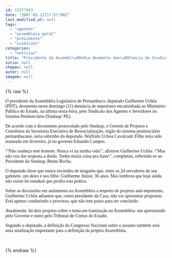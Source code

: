 ```yaml
---
id: 12377003
date: "2007-03-11T17:57:00Z"
last_modified_at: null
tags:
  - "agentes"
  - "assembleia-geral"
  - "presidente"
  - "sindicato"
categories:
  - "noticias"
title: "Presidente da Assembl\u00e9ia desmente den\u00fancia do Sindicato dos Agentes Penitenci\u00e1rios"
sutia: null
chapeu: null
autor: null
imagem: null
---
```

{% raw %}
<p><P><FONT face=Verdana>O presidente da Assembléia Legislativa de Pernambuco, deputado Guilherme Uchôa (PDT), </FONT><FONT face=Verdana>desmentiu neste domingo (11) denúncia de nepotismo encaminhada ao Ministério Público do </FONT><FONT face=Verdana>Estado, na última sexta-feira, pelo Sindicato dos Agentes e Servidores no Sistema Penitenciário </FONT><FONT face=Verdana>(Sindasp/ PE).</FONT></P></p>
<p><P><FONT face=Verdana>De acordo com o documento protocolado pelo Sindasp, o Gerente de Projetos e Convênios </FONT><FONT face=Verdana>da Secretaria Executiva de Ressocialização, órgão do sistema penitenciário pernambucano, </FONT><FONT face=Verdana>seria sobrinho do deputado. Walfrido Uchoa Cavalcanti Filho teria sido nomeado em fevereiro, </FONT><FONT face=Verdana>já no governo Eduardo Campos.</FONT></P></p>
<p><P><FONT face=Verdana>\"Não conheço este homem. Nunca vi na minha vida\", afirmou Guilherme Uchôa. \"Mas não </FONT><FONT face=Verdana>vou dar resposta a doido. Tenho muita coisa pra fazer\", completou, referindo-se ao Presidente do </FONT><FONT face=Verdana>Sindasp, Breno Rocha.</FONT></P></p>
<p><P><FONT face=Verdana>O deputado disse que nunca escondeu de ninguém que, entre os 24 servidores de seu gabinete, </FONT><FONT face=Verdana>um deles é seu filho: Guilherme Júnior, 36 anos. Mas lembrou que hoje ainda não existe lei estadual </FONT><FONT face=Verdana>que proíba esta prática. </FONT></P></p>
<p><P><FONT face=Verdana>Sobre as discussões em andamento na Assembléia a respeito de projetos anti-nepotismo, </FONT><FONT face=Verdana>Guilherme Uchôa adiantou que, como presidente da Casa, não vai apresentar propostas. </FONT><FONT face=Verdana>Está apenas conduzindo o processo, que não tem prazo para ser concluído.</FONT></P></p>
<p><P><FONT face=Verdana>Atualmente, há dois projetos sobre o tema em tramitação na Assembléia: um apresentado </FONT><FONT face=Verdana>pelo Governo e outro pelo Tribunal de Contas do Estado.</FONT></P></p>
<p><P><FONT face=Verdana>Segundo o deputado, a definição do Congresso Nacional sobre o assunto também será </FONT><FONT face=Verdana>uma sinalização importante para a definição da própria Assembléia.</FONT></P></p>
<p><P><FONT face=Verdana></FONT>&nbsp;</P> </p>
{% endraw %}